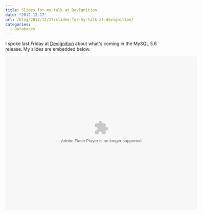 ```yaml
---
title: Slides for my talk at DevIgnition
date: "2012-12-17"
url: /blog/2012/12/17/slides-for-my-talk-at-devignition/
categories:
  - Databases
---
```

I spoke last Friday at [DevIgnition](http://www.devignition.com/) about what's coming in the MySQL 5.6 release. My slides are embedded below.

<embed src="https://www.box.com/embed/lqt0dw7mpl4uz5c.swf" width="600" height="480" wmode="opaque" type="application/x-shockwave-flash" allowFullScreen="true" allowScriptAccess="always">
  </p>


